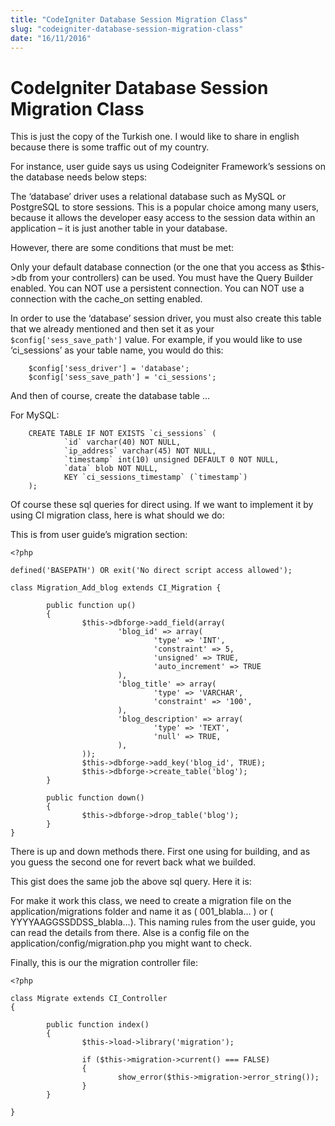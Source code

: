 ```yaml
---
title: "CodeIgniter Database Session Migration Class"
slug: "codeigniter-database-session-migration-class"
date: "16/11/2016"
---
```


CodeIgniter Database Session Migration Class
========================================
This is just the copy of the Turkish one. I would like to share in english because there is some traffic out of my country.

For instance, user guide says us using Codeigniter Framework’s sessions on the database needs below steps:

The ‘database’ driver uses a relational database such as MySQL or PostgreSQL to store sessions. This is a popular choice among many users, because it allows the developer easy access to the session data within an application – it is just another table in your database.

However, there are some conditions that must be met:

Only your default database connection (or the one that you access as $this->db from your controllers) can be used.
You must have the Query Builder enabled.
You can NOT use a persistent connection.
You can NOT use a connection with the cache_on setting enabled.

In order to use the ‘database’ session driver, you must also create this table that we already mentioned and then set it as your `$config['sess_save_path']` value. For example, if you would like to use ‘ci_sessions’ as your table name, you would do this:

```
    $config['sess_driver'] = 'database';
    $config['sess_save_path'] = 'ci_sessions';
```

And then of course, create the database table …

For MySQL:

```
    CREATE TABLE IF NOT EXISTS `ci_sessions` (
            `id` varchar(40) NOT NULL,
            `ip_address` varchar(45) NOT NULL,
            `timestamp` int(10) unsigned DEFAULT 0 NOT NULL,
            `data` blob NOT NULL,
            KEY `ci_sessions_timestamp` (`timestamp`)
    );
```


Of course these sql queries for direct using. If we want to implement it by using CI migration class, here is what should we do:

This is from user guide’s migration section:

```
<?php

defined('BASEPATH') OR exit('No direct script access allowed');

class Migration_Add_blog extends CI_Migration {

        public function up()
        {
                $this->dbforge->add_field(array(
                        'blog_id' => array(
                                'type' => 'INT',
                                'constraint' => 5,
                                'unsigned' => TRUE,
                                'auto_increment' => TRUE
                        ),
                        'blog_title' => array(
                                'type' => 'VARCHAR',
                                'constraint' => '100',
                        ),
                        'blog_description' => array(
                                'type' => 'TEXT',
                                'null' => TRUE,
                        ),
                ));
                $this->dbforge->add_key('blog_id', TRUE);
                $this->dbforge->create_table('blog');
        }

        public function down()
        {
                $this->dbforge->drop_table('blog');
        }
}
```
 

There is up and down methods there. First one using for building, and as you guess the second one for revert back what we builded.

This gist does the same job the above sql query. Here it is:

For make it work this class, we need to create a migration file on the application/migrations folder and name it as ( 001_blabla… ) or ( YYYYAAGGSSDDSS_blabla…). This naming rules from the user guide, you can read the details from there. Alse is a config file on the application/config/migration.php you might want to check.

Finally, this is our the migration controller file:

```
<?php

class Migrate extends CI_Controller
{

        public function index()
        {
                $this->load->library('migration');

                if ($this->migration->current() === FALSE)
                {
                        show_error($this->migration->error_string());
                }
        }

}
```
